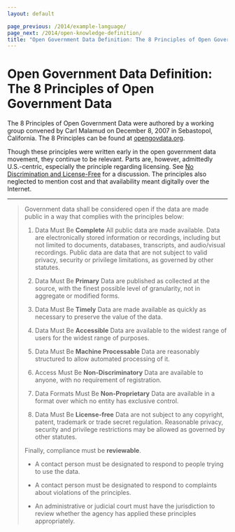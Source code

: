 ```yaml
---
layout: default

page_previous: /2014/example-language/
page_next: /2014/open-knowledge-definition/
title: "Open Government Data Definition: The 8 Principles of Open Government Data"
---
```

Open Government Data Definition: The 8 Principles of Open Government Data
=========================================================================

The 8 Principles of Open Government Data were authored by a working group convened by Carl Malamud on December 8, 2007 in Sebastopol, California. The 8 Principles can be found at [opengovdata.org](http://www.opengovdata.org).

Though these principles were written early in the open government data movement, they continue to be relevant. Parts are, however, admittedly U.S.-centric, especially the principle regarding licensing. See [No Discrimination and License-Free](/2014/no-discrimination-license-free/) for a discussion. The principles also neglected to mention cost and that availability meant digitally over the Internet.

* * * * *

> Government data shall be considered open if the data are made public in a way that complies with the principles below:
>
> 1.  Data Must Be **Complete**
>     All public data are made available. Data are electronically stored information or recordings, including but not limited to documents, databases, transcripts, and audio/visual recordings. Public data are data that are not subject to valid privacy, security or privilege limitations, as governed by other statutes.
>
> 2.  Data Must Be **Primary**
>     Data are published as collected at the source, with the finest possible level of granularity, not in aggregate or modified forms.
>
> 3.  Data Must Be **Timely**
>     Data are made available as quickly as necessary to preserve the value of the data.
>
> 4.  Data Must Be **Accessible**
>     Data are available to the widest range of users for the widest range of purposes.
>
> 5.  Data Must Be **Machine Processable**
>     Data are reasonably structured to allow automated processing of it.
>
> 6.  Access Must Be **Non-Discriminatory**
>     Data are available to anyone, with no requirement of registration.
>
> 7.  Data Formats Must Be **Non-Proprietary**
>     Data are available in a format over which no entity has exclusive control.
>
> 8.  Data Must Be **License-free**
>     Data are not subject to any copyright, patent, trademark or trade secret regulation. Reasonable privacy, security and privilege restrictions may be allowed as governed by other statutes.
>
> Finally, compliance must be **reviewable**.
>
> -   A contact person must be designated to respond to people trying to use the data.
>
> -   A contact person must be designated to respond to complaints about violations of the principles.
>
> -   An administrative or judicial court must have the jurisdiction to review whether the agency has applied these principles appropriately.
>



